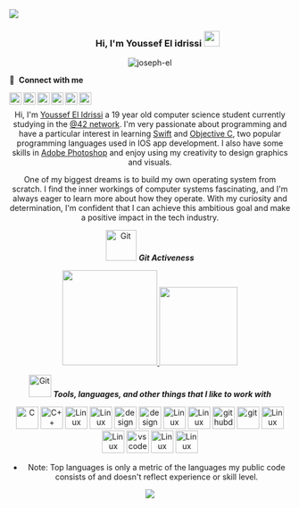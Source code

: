 <div>
<img align="center" src="https://i.imgur.com/4ASafy0.png">
</div>

<h3 align="center">
  &nbsp;&nbsp;&nbsp;&nbsp;&nbsp;&nbsp;&nbsp;Hi, I'm Youssef El idrissi
  <img src="https://media.giphy.com/media/hvRJCLFzcasrR4ia7z/giphy.gif" width="28">
</h3>

 <p align="center" justify="center"> <img src="https://komarev.com/ghpvc/?username=joseph-el&label=Profile%20views&color=0e75b6&style=flat-square" alt="joseph-el" /></p>

🔗 &nbsp;**Connect with me**
<p align="left">
<a href="https://discordapp.com/channels/@me/Joseph#2017/">
  <img align="left" alt="Shibin's Discord" width="22px" src="https://raw.githubusercontent.com/peterthehan/peterthehan/master/assets/discord.svg" />
</a>
<a href="https://www.instagram.com/elidrissi.joseph/">
  <img align="left" alt="Shibin's Instagram" width="22px" src="https://raw.githubusercontent.com/rahuldkjain/github-profile-readme-generator/master/src/images/icons/Social/instagram.svg" />
</a>
<a href="https://twitter.com/joseph_el12/">
  <img align="left" alt="Shibin Thomas | Twitter" width="22px" src="https://raw.githubusercontent.com/peterthehan/peterthehan/master/assets/twitter.svg" />
</a>
<a href="https://www.linkedin.com/in/youssef-el-idrissi-85a299273/">
  <img align="left" alt="Shibin's LinkedIN" width="22px" src="https://raw.githubusercontent.com/peterthehan/peterthehan/master/assets/linkedin.svg" />
</a>
<a href="https://stackoverflow.com/users/20039734/joseph" target="_blank" rel="noreferrer" ><img src="https://raw.githubusercontent.com/danielcranney/readme-generator/main/public/icons/socials/stackoverflow.svg" width="22px" align="left" />
</a>
<a href="https://www.youtube.com/@netproelidrissi/">
  <img align="left" alt="Shibin's YouTube" width="22px" src="https://github.com/peterthehan/peterthehan/blob/main/assets/youtube.svg" />
</a>
<br />
 
 <div align="center">

Hi, I'm [Youssef El Idrissi](https://twitter.com/joseph_el12/) a 19 year old computer science student currently studying in the [@42 network](https://www.42network.org/). I'm very passionate about programming and have a particular interest in learning [Swift](https://developer.apple.com/swift/) and [Objective C](https://developer.apple.com/library/archive/documentation/Cocoa/Conceptual/ProgrammingWithObjectiveC/Introduction/Introduction.html), two popular programming languages used in IOS app development. I also have some skills in [Adobe Photoshop](https://www.adobe.com/mena_en/products/photoshop/landpb.html?gclid=CjwKCAjw__ihBhADEiwAXEazJiTSI9WAvZ9IGD4RnP7TTK2s6cX-dXzMM-L8BS4412Rl2r2ogluxQxoCPvUQAvD_BwE&skwcid=AL!3085!3!650623648318!e!!g!!adobe%20photoshop&s_kwcid=AL!3085!3!650623648318!e!!g!!adobe%20photoshop!19789105628!145176032565&mv=search&mv=search&sdid=LZ32SYVR&ef_id=CjwKCAjw__ihBhADEiwAXEazJiTSI9WAvZ9IGD4RnP7TTK2s6cX-dXzMM-L8BS4412Rl2r2ogluxQxoCPvUQAvD_BwE:G:s&s_kwcid=AL!3085!3!650623648318!e!!g!!adobe%20photoshop!19789105628!145176032565) and enjoy using my creativity to design graphics and visuals.
</h1>

<div align="center">
  
One of my biggest dreams is to build my own operating system from scratch. I find the inner workings of computer systems fascinating, and I'm always eager to learn more about how they operate. With my curiosity and determination, I'm confident that I can achieve this ambitious goal and make a positive impact in the tech industry.

 <p align="center">
 <img src="https://media.giphy.com/media/W5eoZHPpUx9sapR0eu/giphy.gif" width="55" alt="Git"/>&nbsp;<i><b>Git Activeness</b></i>
</p>

  
  
<p align="center">
<a href="https://github.com/joseph-el">
  
  <img height="170" src="https://github-readme-stats-eight-theta.vercel.app/api?username=joseph-el&show_icons=true&theme=material-palenight&bg_color=0D1017&include_all_commits=true&count_private=true&hide_border=true"/>
  <img height="140" src="https://github-readme-stats.vercel.app/api/top-langs/?username=joseph-el&layout=compact&theme=material-palenight&bg_color=0D1017&hide_border=false" />
</a>
</p>
 
  
<p align="center">
 <img src="https://media.giphy.com/media/xThta1wmw6DUBWgyXK/giphy.gif" width="40" alt="Git"/>&nbsp;<i><b>Tools, languages, and other things that I like to work with</b></i>
</p>

<a href="https://docs.microsoft.com/en-us/cpp/?view=msvc-170" target="_blank" rel="noreferrer"><img src="https://skillicons.dev/icons?i=c" height="40" alt="C" /></a>
<a href="https://docs.microsoft.com/en-us/cpp/?view=msvc-170" target="_blank" rel="noreferrer"><img src="https://skillicons.dev/icons?i=cpp" height="40" alt="C++" /></a>
<a href="https://developer.apple.com/swift/" target="_blank" rel="noreferrer"><img src="https://skillicons.dev/icons?i=swift" height="40" alt="Linux" /></a>
<a href="https://tauri.app/" target="_blank" rel="noreferrer"><img src="https://skillicons.dev/icons?i=tauri" height="40" alt="Linux" /></a>
<a href="https://www.adobe.com/mena_en/products/illustrator.html?gclid=CjwKCAjw__ihBhADEiwAXEazJg5MRwhYP1dJxDSWF6lyHQJGpyRnRKsGxbOOvwMfpJwfimAXPBcu-hoCENoQAvD_BwE&skwcid=AL!3085!3!650623857532!e!!g!!illustrator%20adobe&mv=search&mv=search&sdid=KCJMVLF6&ef_id=CjwKCAjw__ihBhADEiwAXEazJg5MRwhYP1dJxDSWF6lyHQJGpyRnRKsGxbOOvwMfpJwfimAXPBcu-hoCENoQAvD_BwE:G:s&s_kwcid=AL!3085!3!650623857532!e!!g!!illustrator%20adobe!19781109735!146381061283" target="_blank" rel="noreferrer"><img src="https://skillicons.dev/icons?i=ai" height="40" alt="design" /></a>
<a href="https://www.adobe.com/mena_en/products/photoshop/landpb.html?gclid=CjwKCAjw__ihBhADEiwAXEazJtY1H16YcYcg0TtJwVyCgOhPnw7zM9FpYQNXvOCIHK7-KeOwWnfMbRoCTnMQAvD_BwE&skwcid=AL!3085!3!650623648318!e!!g!!adobe%20photoshop&s_kwcid=AL!3085!3!650623648318!e!!g!!adobe%20photoshop!19789105628!145176032565&mv=search&mv=search&sdid=LZ32SYVR&ef_id=CjwKCAjw__ihBhADEiwAXEazJtY1H16YcYcg0TtJwVyCgOhPnw7zM9FpYQNXvOCIHK7-KeOwWnfMbRoCTnMQAvD_BwE:G:s&s_kwcid=AL!3085!3!650623648318!e!!g!!adobe%20photoshop!19789105628!145176032565" target="_blank" rel="noreferrer"><img src="https://skillicons.dev/icons?i=ps" height="40" alt="design " /></a>
<a href="https://www.adobe.com/mena_en/products/premiere.html?gclid=CjwKCAjwov6hBhBsEiwAvrvN6OXNah0xEqfZRW5f8K4riF07Kdkrnr32-8_gSGN1pplcpgk4pQD2TBoCkdgQAvD_BwE&skwcid=AL!3085!3!650693393888!e!!g!!adobe%20premiere%20pro&s_kwcid=AL!3085!3!650693393888!e!!g!!adobe%20premiere%20pro!19781094681!148375829482&mv=search&sdid=LQLZT7BT&ef_id=CjwKCAjwov6hBhBsEiwAvrvN6OXNah0xEqfZRW5f8K4riF07Kdkrnr32-8_gSGN1pplcpgk4pQD2TBoCkdgQAvD_BwE:G:s&s_kwcid=AL!3085!3!650693393888!e!!g!!adobe%20premiere%20pro!19781094681!148375829482" target="_blank" rel="noreferrer"><img src="https://skillicons.dev/icons?i=pr" height="40" alt="Linux" /></a>
<a href="https://www.r-project.org/" target="_blank" rel="noreferrer"><img src="https://skillicons.dev/icons?i=r" height="40" alt="Linux" /></a>
<a href="https://desktop.github.com/" target="_blank" rel="noreferrer"><img src="https://skillicons.dev/icons?i=github" height="40" alt="githubdesktop" /></a>
<a href="https://git-scm.com/" target="_blank" rel="noreferrer"><img src="https://skillicons.dev/icons?i=git" height="40" alt="git" /></a>
<a href="https://www.linux.org/" target="_blank" rel="noreferrer"><img src="https://skillicons.dev/icons?i=linux" height="40" alt="Linux" /></a>
<a href="https://www.gnu.org/software/bash/" target="_blank" rel="noreferrer"><img src="https://skillicons.dev/icons?i=bash" height="40" alt="Linux" /></a>
<a href="https://code.visualstudio.com/" target="_blank" rel="noreferrer"><img src="https://skillicons.dev/icons?i=vscode" height="40" alt="vscode" /></a>
<a href="https://www.vim.org/" target="_blank" rel="noreferrer"><img src="https://skillicons.dev/icons?i=vim" height="40" alt="Linux" /></a>
<a href="https://fileinfo.com/extension/md#:~:text=An%20MD%20file%20is%20a,%2C%20headers%2C%20table%20formatting)." target="_blank" rel="noreferrer"><img src="https://skillicons.dev/icons?i=md" height="40" alt="Linux" /></a>
</div>

</a>

- Note: Top languages is only a metric of the languages my public code consists of and doesn't reflect experience or skill level.

</div>

<p align="center">
  <a href="https://github.com/DenverCoder1/readme-typing-svg"><img src="https://readme-typing-svg.herokuapp.com?lines=Computer+Science+Student;Tech%20Enthusiast;Cafephile;Always%20learning%20new%20things;Evolving&center=true&width=500&height=50"></a>
</p>



